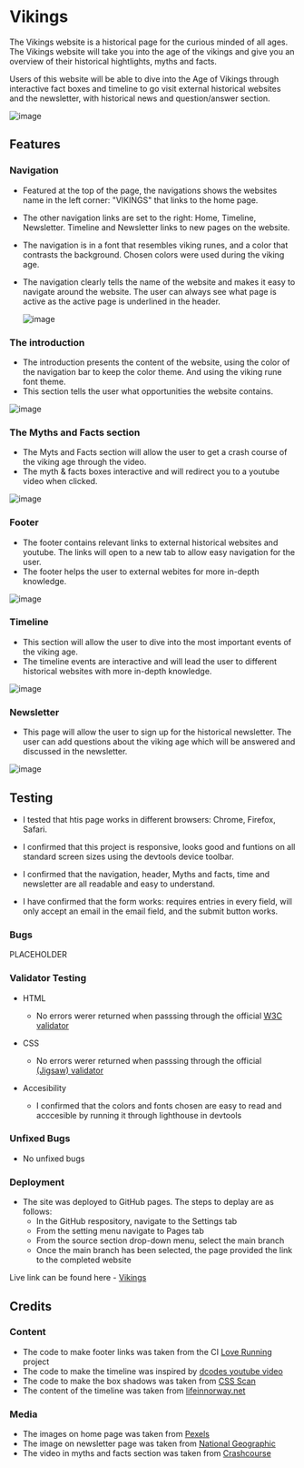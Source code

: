 # Vikings

The Vikings website is a historical page for the curious minded of all ages. The Vikings website will take you into the age of the vikings and give you an overview of their historical hightlights, myths and facts.

Users of this website will be able to dive into the Age of Vikings through interactive fact boxes and timeline to go visit external historical websites and the newsletter, with historical news and question/answer section.

![image](https://user-images.githubusercontent.com/43667190/147696776-2b4bdc2d-6cbf-4114-982e-2a2b13af8e99.png)

## Features

### Navigation
- Featured at the top of the page, the navigations shows the websites name in the left corner: "VIKINGS" that links to the home page. 
  
- The other navigation links are set to the right: Home, Timeline, Newsletter. Timeline and Newsletter links to new pages on the website. 
  
- The navigation is in a font that resembles viking runes, and a color that contrasts the background. Chosen colors were used during the viking age. 
  
- The navigation clearly tells the name of the website and makes it easy to navigate around the website. The user can always see what page is active as the active page is underlined in the header. 
  
  ![image](https://user-images.githubusercontent.com/43667190/147686872-9a808c85-f601-4a36-8e7b-2c7c9d9e766e.png)
  
### The introduction
  
- The introduction presents the content of the website, using the color of the navigation bar to keep the color theme. And using the viking rune font theme. 
- This section tells the user what opportunities the website contains.
  
![image](https://user-images.githubusercontent.com/43667190/147696044-7d00480f-33a1-44a7-81af-1ca47694af75.png)


### The Myths and Facts section
  
- The Myts and Facts section will allow the user to get a crash course of the viking age through the video.
- The myth & facts boxes interactive and will redirect you to a youtube video when clicked. 
  
  
![image](https://user-images.githubusercontent.com/43667190/147686927-e20f90c0-5c42-4917-ac07-a6637f7b9cd8.png)

### Footer
- The footer contains relevant links to external historical websites and youtube. The links will open to a new tab to allow easy navigation for the user.
- The footer helps the user to external webites for more in-depth knowledge.
  
![image](https://user-images.githubusercontent.com/43667190/147687083-49eac8f1-a5b5-4a4c-ab6f-8e7209103566.png)
  
### Timeline
  
- This section will allow the user to dive into the most important events of the viking age. 
- The timeline events are interactive and will lead the user to different historical websites with more in-depth knowledge.
  
![image](https://user-images.githubusercontent.com/43667190/147687002-3c7a2a8f-1351-401f-938c-7ee0e69e816d.png)

  
### Newsletter
- This page will allow the user to sign up for the historical newsletter. The user can add questions about the viking age which will be answered and discussed in the newsletter.
  
![image](https://user-images.githubusercontent.com/43667190/147687037-927987e2-7e29-475c-8931-1b83394d6543.png)

  
 

  
## Testing
- I tested that htis page works in different browsers: Chrome, Firefox, Safari.
  
- I confirmed that this project is responsive, looks good and funtions on all standard screen sizes using the devtools device toolbar.
  
- I confirmed that the navigation, header, Myths and facts, time and newsletter are all readable and easy to understand. 
  
- I have confirmed that the form works: requires entries in every field, will only accept an email in the email field, and the submit button works. 

### Bugs
  
PLACEHOLDER

### Validator Testing

- HTML
  - No errors werer returned when passsing through the official [W3C validator](https://validator.w3.org/nu/?doc=https%3A%2F%2Fsimonmortensen23.github.io%2Fproject1%2F)

- CSS
  - No errors werer returned when passsing through the official [(Jigsaw) validator](https://jigsaw.w3.org/css-validator/validator?uri=https%3A%2F%2Fsimonmortensen23.github.io%2Fproject1%2F&profile=css3svg&usermedium=all&warning=1&vextwarning=&lang=en)

- Accesibility 
  - I confirmed that the colors and fonts chosen are easy to read and acccesible by running it through lighthouse in devtools  



### Unfixed Bugs

- No unfixed bugs

### Deployment
- The site was deployed to GitHub pages. The steps to deplay are as follows:
  - In the GitHub respository, navigate to the Settings tab
  - From the setting menu navigate to Pages tab
  - From the source section drop-down menu, select the main branch
  - Once the main branch has been selected, the page provided the link to the completed website

Live link can be found here - [Vikings](https://simonmortensen23.github.io/project1/)  

## Credits

### Content

- The code to make footer links was taken from the CI [Love Running](https://github.com/simonmortensen23/love-running) project
- The code to make the timeline was inspired by [dcodes youtube video](https://www.youtube.com/watch?v=AIDiMA_C3sg&ab_channel=dcode)
- The code to make the box shadows was taken from [CSS Scan](https://getcssscan.com/css-box-shadow-examples)
- The content of the timeline was taken from [lifeinnorway.net](https://www.lifeinnorway.net/viking-timeline/)
  
### Media

- The images on home page was taken from [Pexels](https://www.pexels.com/da-dk/sog/viking/)
- The image on newsletter page was taken from [National Geographic](https://www.nationalgeographic.com/interactive-assets/nggraphics/vikingsettlements-graphic/build-2017-03-27_16-28-31/assets/img/graphic-desktop.png) 
- The video in myths and facts section was taken from [Crashcourse](https://www.youtube.com/watch?v=Wc5zUK2MKNY&t=137s&ab_channel=CrashCourse)
  
  
  
  

